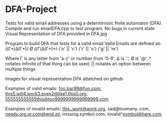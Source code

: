 # DFA-Project
Tests for valid email addresses using a deterministic finite automaton (DFA).
Compile and run emailDFA.cpp to test program. No bugs in current state
Visual Representation of DFA provided in DFA.jpg

Program to build DFA that tests for a valid email
Valid Emails are defined as:
          ((Γ*)Δ(Γ*)*) Ø ((Γ*)Δ(Γ*)*) ('o' || 'c') ('r' || 'o') ('g' || 'm')

Where Γ is any letter from 'a-z' or number from '0-9', Δ is '.', Ø is '@',
          * notates infinite of that thing can be used,
          || notates an option between multiple things

Images for visual representation DFA attatched on github

Examples of valid emails:
          foo.bar99@fun.com, this5.will4.work3.even2@like1.this0.org, 
          555555555555this@too9999999999999999.com

Examples of invalid emails:
          this..wont@work.org, sad@toomany..com, needs.org.or.com@end.ze, 
          missing.symbol.com, invalid^symbol@here.com
         
         
